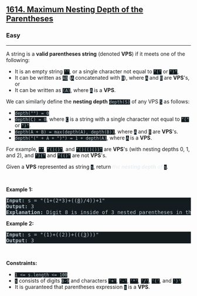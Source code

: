 <h2><a href="https://leetcode.com/problems/maximum-nesting-depth-of-the-parentheses/">1614. Maximum Nesting Depth of the Parentheses</a></h2><h3>Easy</h3><hr><div style="border-color: rgb(91, 119, 134) !important;"><p style="border-color: rgb(91, 119, 134) !important;">A string is a <strong style="border-color: rgb(91, 119, 134) !important;">valid parentheses string</strong> (denoted <strong style="border-color: rgb(91, 119, 134) !important;">VPS</strong>) if it meets one of the following:</p>

<ul style="border-color: rgb(91, 119, 134) !important;">
	<li style="border-color: rgb(91, 119, 134) !important;">It is an empty string <code style="background-color: rgb(20, 28, 32) !important; color: rgb(183, 198, 205) !important; border-color: rgb(83, 109, 121) !important;">""</code>, or a single character not equal to <code style="background-color: rgb(20, 28, 32) !important; color: rgb(183, 198, 205) !important; border-color: rgb(83, 109, 121) !important;">"("</code> or <code style="background-color: rgb(20, 28, 32) !important; color: rgb(183, 198, 205) !important; border-color: rgb(83, 109, 121) !important;">")"</code>,</li>
	<li style="border-color: rgb(91, 119, 134) !important;">It can be written as <code style="background-color: rgb(20, 28, 32) !important; color: rgb(183, 198, 205) !important; border-color: rgb(83, 109, 121) !important;">AB</code> (<code style="background-color: rgb(20, 28, 32) !important; color: rgb(183, 198, 205) !important; border-color: rgb(83, 109, 121) !important;">A</code> concatenated with <code style="background-color: rgb(20, 28, 32) !important; color: rgb(183, 198, 205) !important; border-color: rgb(83, 109, 121) !important;">B</code>), where <code style="background-color: rgb(20, 28, 32) !important; color: rgb(183, 198, 205) !important; border-color: rgb(83, 109, 121) !important;">A</code> and <code style="background-color: rgb(20, 28, 32) !important; color: rgb(183, 198, 205) !important; border-color: rgb(83, 109, 121) !important;">B</code> are <strong style="border-color: rgb(91, 119, 134) !important;">VPS</strong>'s, or</li>
	<li style="border-color: rgb(91, 119, 134) !important;">It can be written as <code style="background-color: rgb(20, 28, 32) !important; color: rgb(183, 198, 205) !important; border-color: rgb(83, 109, 121) !important;">(A)</code>, where <code style="background-color: rgb(20, 28, 32) !important; color: rgb(183, 198, 205) !important; border-color: rgb(83, 109, 121) !important;">A</code> is a <strong style="border-color: rgb(91, 119, 134) !important;">VPS</strong>.</li>
</ul>

<p style="border-color: rgb(91, 119, 134) !important;">We can similarly define the <strong style="border-color: rgb(91, 119, 134) !important;">nesting depth</strong> <code style="background-color: rgb(20, 28, 32) !important; color: rgb(183, 198, 205) !important; border-color: rgb(83, 109, 121) !important;">depth(S)</code> of any VPS <code style="background-color: rgb(20, 28, 32) !important; color: rgb(183, 198, 205) !important; border-color: rgb(83, 109, 121) !important;">S</code> as follows:</p>

<ul style="border-color: rgb(91, 119, 134) !important;">
	<li style="border-color: rgb(91, 119, 134) !important;"><code style="background-color: rgb(20, 28, 32) !important; color: rgb(183, 198, 205) !important; border-color: rgb(83, 109, 121) !important;">depth("") = 0</code></li>
	<li style="border-color: rgb(91, 119, 134) !important;"><code style="background-color: rgb(20, 28, 32) !important; color: rgb(183, 198, 205) !important; border-color: rgb(83, 109, 121) !important;">depth(C) = 0</code>, where <code style="background-color: rgb(20, 28, 32) !important; color: rgb(183, 198, 205) !important; border-color: rgb(83, 109, 121) !important;">C</code> is a string with a single character not equal to <code style="background-color: rgb(20, 28, 32) !important; color: rgb(183, 198, 205) !important; border-color: rgb(83, 109, 121) !important;">"("</code> or <code style="background-color: rgb(20, 28, 32) !important; color: rgb(183, 198, 205) !important; border-color: rgb(83, 109, 121) !important;">")"</code>.</li>
	<li style="border-color: rgb(91, 119, 134) !important;"><code style="background-color: rgb(20, 28, 32) !important; color: rgb(183, 198, 205) !important; border-color: rgb(83, 109, 121) !important;">depth(A + B) = max(depth(A), depth(B))</code>, where <code style="background-color: rgb(20, 28, 32) !important; color: rgb(183, 198, 205) !important; border-color: rgb(83, 109, 121) !important;">A</code> and <code style="background-color: rgb(20, 28, 32) !important; color: rgb(183, 198, 205) !important; border-color: rgb(83, 109, 121) !important;">B</code> are <strong style="border-color: rgb(91, 119, 134) !important;">VPS</strong>'s.</li>
	<li style="border-color: rgb(91, 119, 134) !important;"><code style="background-color: rgb(20, 28, 32) !important; color: rgb(183, 198, 205) !important; border-color: rgb(83, 109, 121) !important;">depth("(" + A + ")") = 1 + depth(A)</code>, where <code style="background-color: rgb(20, 28, 32) !important; color: rgb(183, 198, 205) !important; border-color: rgb(83, 109, 121) !important;">A</code> is a <strong style="border-color: rgb(91, 119, 134) !important;">VPS</strong>.</li>
</ul>

<p style="border-color: rgb(91, 119, 134) !important;">For example, <code style="background-color: rgb(20, 28, 32) !important; color: rgb(183, 198, 205) !important; border-color: rgb(83, 109, 121) !important;">""</code>, <code style="background-color: rgb(20, 28, 32) !important; color: rgb(183, 198, 205) !important; border-color: rgb(83, 109, 121) !important;">"()()"</code>, and <code style="background-color: rgb(20, 28, 32) !important; color: rgb(183, 198, 205) !important; border-color: rgb(83, 109, 121) !important;">"()(()())"</code> are <strong style="border-color: rgb(91, 119, 134) !important;">VPS</strong>'s (with nesting depths 0, 1, and 2), and <code style="background-color: rgb(20, 28, 32) !important; color: rgb(183, 198, 205) !important; border-color: rgb(83, 109, 121) !important;">")("</code> and <code style="background-color: rgb(20, 28, 32) !important; color: rgb(183, 198, 205) !important; border-color: rgb(83, 109, 121) !important;">"(()"</code> are not <strong style="border-color: rgb(91, 119, 134) !important;">VPS</strong>'s.</p>

<p style="border-color: rgb(91, 119, 134) !important;">Given a <strong style="border-color: rgb(91, 119, 134) !important;">VPS</strong> represented as string <code style="background-color: rgb(20, 28, 32) !important; color: rgb(183, 198, 205) !important; border-color: rgb(83, 109, 121) !important;">s</code>, return <em style="color: rgb(234, 238, 241) !important; border-color: rgb(91, 119, 134) !important;">the <strong style="border-color: rgb(91, 119, 134) !important;">nesting depth</strong> of </em><code style="background-color: rgb(20, 28, 32) !important; color: rgb(183, 198, 205) !important; border-color: rgb(83, 109, 121) !important;">s</code>.</p>

<p style="border-color: rgb(91, 119, 134) !important;">&nbsp;</p>
<p style="border-color: rgb(91, 119, 134) !important;"><strong class="example" style="border-color: rgb(91, 119, 134) !important;">Example 1:</strong></p>

<pre style="background-color: rgb(20, 28, 32) !important; color: rgb(182, 198, 206) !important; border-color: rgb(83, 109, 122) !important;"><strong style="border-color: rgb(83, 109, 122) !important;">Input:</strong> s = "(1+(2*3)+((<u style="border-color: rgb(83, 109, 122) !important;">8</u>)/4))+1"
<strong style="border-color: rgb(83, 109, 122) !important;">Output:</strong> 3
<strong style="border-color: rgb(83, 109, 122) !important;">Explanation:</strong> Digit 8 is inside of 3 nested parentheses in the string.
</pre>

<p style="border-color: rgb(91, 119, 134) !important;"><strong class="example" style="border-color: rgb(91, 119, 134) !important;">Example 2:</strong></p>

<pre style="background-color: rgb(20, 28, 32) !important; color: rgb(182, 198, 206) !important; border-color: rgb(83, 109, 122) !important;"><strong style="border-color: rgb(83, 109, 122) !important;">Input:</strong> s = "(1)+((2))+(((<u style="border-color: rgb(83, 109, 122) !important;">3</u>)))"
<strong style="border-color: rgb(83, 109, 122) !important;">Output:</strong> 3
</pre>

<p style="border-color: rgb(91, 119, 134) !important;">&nbsp;</p>
<p style="border-color: rgb(91, 119, 134) !important;"><strong style="border-color: rgb(91, 119, 134) !important;">Constraints:</strong></p>

<ul style="border-color: rgb(91, 119, 134) !important;">
	<li style="border-color: rgb(91, 119, 134) !important;"><code style="background-color: rgb(20, 28, 32) !important; color: rgb(183, 198, 205) !important; border-color: rgb(83, 109, 121) !important;">1 &lt;= s.length &lt;= 100</code></li>
	<li style="border-color: rgb(91, 119, 134) !important;"><code style="background-color: rgb(20, 28, 32) !important; color: rgb(183, 198, 205) !important; border-color: rgb(83, 109, 121) !important;">s</code> consists of digits <code style="background-color: rgb(20, 28, 32) !important; color: rgb(183, 198, 205) !important; border-color: rgb(83, 109, 121) !important;">0-9</code> and characters <code style="background-color: rgb(20, 28, 32) !important; color: rgb(183, 198, 205) !important; border-color: rgb(83, 109, 121) !important;">'+'</code>, <code style="background-color: rgb(20, 28, 32) !important; color: rgb(183, 198, 205) !important; border-color: rgb(83, 109, 121) !important;">'-'</code>, <code style="background-color: rgb(20, 28, 32) !important; color: rgb(183, 198, 205) !important; border-color: rgb(83, 109, 121) !important;">'*'</code>, <code style="background-color: rgb(20, 28, 32) !important; color: rgb(183, 198, 205) !important; border-color: rgb(83, 109, 121) !important;">'/'</code>, <code style="background-color: rgb(20, 28, 32) !important; color: rgb(183, 198, 205) !important; border-color: rgb(83, 109, 121) !important;">'('</code>, and <code style="background-color: rgb(20, 28, 32) !important; color: rgb(183, 198, 205) !important; border-color: rgb(83, 109, 121) !important;">')'</code>.</li>
	<li style="border-color: rgb(91, 119, 134) !important;">It is guaranteed that parentheses expression <code style="background-color: rgb(20, 28, 32) !important; color: rgb(183, 198, 205) !important; border-color: rgb(83, 109, 121) !important;">s</code> is a <strong style="border-color: rgb(91, 119, 134) !important;">VPS</strong>.</li>
</ul>
</div>